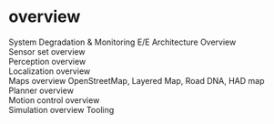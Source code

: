 # overview
System Degradation & Monitoring	
E/E Architecture Overview	
Sensor set overview	 	
Perception overview	 	
Localization overview	 	
Maps overview	OpenStreetMap, Layered Map, Road DNA, HAD map	
Planner overview	 	
Motion control overview	 	
Simulation overview	
Tooling